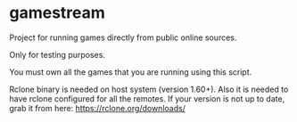 # gamestream

Project for running games directly from public online sources.

Only for testing purposes.

You must own all the games that you are running using this script.

Rclone binary is needed on host system (version 1.60+).
Also it is needed to have rclone configured for all the remotes.
If your version is not up to date, grab it from here: https://rclone.org/downloads/
